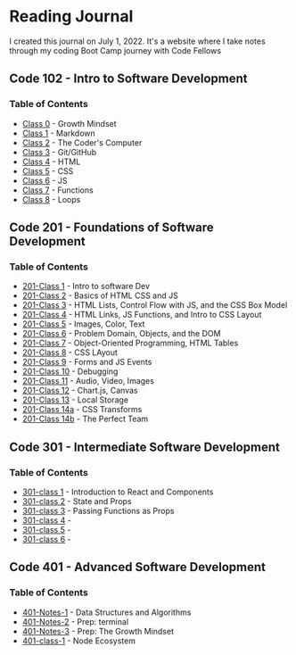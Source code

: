 # Reading Journal

I created this journal on July 1, 2022. It's a website where I take notes through my coding Boot Camp journey with Code Fellows

## Code 102 - Intro to Software Development
### Table of Contents

- [Class 0](https://maefae.github.io/reading-notes/class5) - Growth Mindset
- [Class 1](https://maefae.github.io/reading-notes/class1) - Markdown
- [Class 2](https://maefae.github.io/reading-notes/class2) - The Coder's Computer
- [Class 3](https://maefae.github.io/reading-notes/class3) - Git/GitHub
- [Class 4](https://maefae.github.io/reading-notes/class4) - HTML
- [Class 5](https://maefae.github.io/reading-notes/class5) - CSS
- [Class 6](https://maefae.github.io/reading-notes/class6) - JS
- [Class 7](https://maefae.github.io/reading-notes/class7) - Functions
- [Class 8](https://maefae.github.io/reading-notes/class8) - Loops

## Code 201 - Foundations of Software Development
### Table of Contents
- [201-Class 1](https://maefae.github.io/reading-notes/class-01) - Intro to software Dev
- [201-Class 2](https://maefae.github.io/reading-notes/class-02) - Basics of HTML CSS and JS
- [201-Class 3](https://maefae.github.io/reading-notes/class-03) - HTML Lists, Control Flow with JS, and the CSS Box Model
- [201-Class 4](https://maefae.github.io/reading-notes/class-04) - HTML Links, JS Functions, and Intro to CSS Layout
- [201-Class 5](https://maefae.github.io/reading-notes/class-05) - Images, Color, Text
- [201-Class 6](https://maefae.github.io/reading-notes/class-06) - Problem Domain, Objects, and the DOM
- [201-Class 7](https://maefae.github.io/reading-notes/class-07) - Object-Oriented Programming, HTML Tables
- [201-Class 8](https://maefae.github.io/reading-notes/class-08) - CSS LAyout
- [201-Class 9](https://maefae.github.io/reading-notes/class-09) - Forms and JS Events
- [201-Class 10](https://maefae.github.io/reading-notes/class-10) - Debugging
- [201-Class 11](https://maefae.github.io/reading-notes/class-11) - Audio, Video, Images
- [201-Class 12](https://maefae.github.io/reading-notes/class-12) - Chart.js, Canvas
- [201-Class 13](https://maefae.github.io/reading-notes/class-13) - Local Storage
- [201-Class 14a](https://maefae.github.io/reading-notes/class-14a) - CSS Transforms
- [201-Class 14b](https://maefae.github.io/reading-notes/class-14b) - The Perfect Team

## Code 301 - Intermediate Software Development
### Table of Contents
- [301-class 1](https://maefae.github.io/reading-notes/301-class1) - Introduction to React and Components
- [301-class 2](https://maefae.github.io/reading-notes/301-class2) - State and Props
- [301-class 3](https://maefae.github.io/reading-notes/301-class3) - Passing Functions as Props
- [301-class 4](https://maefae.github.io/reading-notes/301-class4) - 
- [301-class 5](https://maefae.github.io/reading-notes/301-class5) - 
- [301-class 6](https://maefae.github.io/reading-notes/301-class6) - 

## Code 401 - Advanced Software Development
### Table of Contents
- [401-Notes-1](https://maefae.github.io/reading-notes/401-notes-1) - Data Structures and Algorithms
- [401-Notes-2](https://maefae.github.io/reading-notes/401-notes-2) - Prep: terminal
- [401-Notes-3](https://maefae.github.io/reading-notes/401-notes-3) - Prep: The Growth Mindset
- [401-class-1]() - Node Ecosystem

